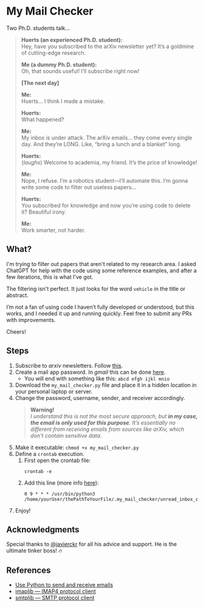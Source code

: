# My Mail Checker

Two Ph.D. students talk...
> **Huerts (an experienced Ph.D. student):**  
> Hey, have you subscribed to the arXiv newsletter yet? It’s a goldmine of cutting-edge research.
> 
> **Me (a dummy Ph.D. student):**  
> Oh, that sounds useful! I’ll subscribe right now!
> 
> **[The next day]**
> 
> **Me:**  
> Huerts… I think I made a mistake.
> 
> **Huerts:**  
> What happened?
> 
> **Me:**  
> My inbox is under attack. The arXiv emails… they come every single day. And they’re LONG. Like, “bring a lunch and a blanket” long.
> 
> **Huerts:**  
> (*laughs*) Welcome to academia, my friend. It’s the price of knowledge!
> 
> **Me:**  
> Nope, I refuse. I’m a robotics student—I’ll automate this. I’m gonna write some code to filter out useless papers...
> 
> **Huerts:**  
> You subscribed for knowledge and now you’re using code to delete it? Beautiful irony.
> 
> **Me:**  
> Work smarter, not harder.

## What?

I'm trying to filter out papers that aren't related to my research area. I asked ChatGPT for help with the code using some reference examples, and after a few iterations, this is what I’ve got.

The filtering isn't perfect. It just looks for the word `vehicle` in the title or abstract.

I’m not a fan of using code I haven’t fully developed or understood, but this works, and I needed it up and running quickly. Feel free to submit any PRs with improvements.

Cheers!

## Steps

1) Subscribe to *arxiv* newsletters. Follow [this](https://info.arxiv.org/help/subscribe.html).
2) Create a mail app password. In *gmail* this can be done [here](https://myaccount.google.com/apppasswords).
   - You will end with something like this: `abcd efgh ijkl mnio`
3) Download the `my_mail_checker.py` file and place it in a hidden location in your personal laptop or server. 
4) Change the password, username, sender, and receiver accordingly.
    > **Warning!**\
    > *I understand this is not the most secure approach, but **in my case, the email is only used for this purpose**. It’s essentially no different from receiving emails from sources like arXiv, which don’t contain sensitive data.*
1) Make it executable: `chmod +x my_mail_checker.py`
2) Define a `crontab` execution.
    1) First open the crontab file:
        ```
        crontab -e
        ```
    2) Add this line (more info [here](https://man7.org/linux/man-pages/man5/crontab.5.html)):
        ```
        0 9 * * * /usr/bin/python3 /home/yourUser/thePathToYourFile/.my_mail_checker/unread_inbox_checker.py
        ```
3) Enjoy!

## Acknowledgments

Special thanks to [@javierckr](https://github.com/javierckr) for all his advice and support. He is the ultimate tinker boss! 🔥

## References

- [Use Python to send and receive emails](https://gist.github.com/nickoala/569a9d191d088d82a5ef5c03c0690a02)
- [imaplib — IMAP4 protocol client](https://docs.python.org/3/library/imaplib.html)
- [smtplib — SMTP protocol client](https://docs.python.org/3/library/smtplib.html)
